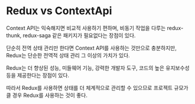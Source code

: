 # Redux vs ContextApi

Context API는 익숙해지면 비교적 사용하기 편하며, 비동기 작업을 다루는 redux-thunk, redux-saga 같은 패키지가 필요없다는 장점이 있다.

단순히 전역 상태 관리만 한다면 Context API를 사용하는 것만으로 충분하지만, Redux는 단순한 전역적 상태 관리 그 이상의 가치가 있다.

Redux는 더 향상된 성능, 미들웨어 기능, 강력한 개발자 도구, 코드의 높은 유지보수성 등을 제공한다는 장점이 있다.

따라서 Redux를 사용하면 상태를 더 체계적으로 관리할 수 있으므로 프로젝트 규모가 클 경우 Redux를 사용하는 것이 좋다.
